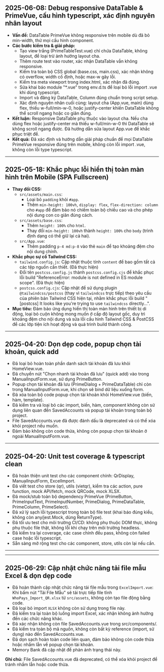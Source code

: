 ## 2025-06-08: Debug responsive DataTable & PrimeVue, cấu hình typescript, xác định nguyên nhân layout

- **Vấn đề:** DataTable PrimeVue không responsive trên mobile dù đã bỏ min-width, thử mọi cấu hình component.
- **Các bước kiểm tra & giải pháp:**
  - Tạo view trắng (PrimeTableTest.vue) chỉ chứa DataTable, không layout, để loại trừ ảnh hưởng layout cha.
  - Thêm route test vào router, xác nhận DataTable vẫn không responsive.
  - Kiểm tra toàn bộ CSS global (base.css, main.css), xác nhận không có overflow, width cố định, hoặc max-w gây lỗi.
  - Kiểm tra meta viewport trong index.html, xác nhận đã đúng.
  - Sửa khai báo module "\*.vue" trong env.d.ts để loại bỏ lỗi import .vue khi dùng typescript.
  - Import và đăng ký DataTable, Column đúng chuẩn trong script setup.
  - Xác định nguyên nhân cuối cùng: layout cha (App.vue, main) dùng flex, thiếu w-full/min-w-0, hoặc justify-center khiến DataTable không thể scroll ngang hoặc co giãn đúng.
- **Kết luận:** Responsive DataTable phụ thuộc vào layout cha. Nếu cha dùng flex hoặc justify-center mà thiếu w-full/min-w-0 thì DataTable sẽ không scroll ngang được. Đã hướng dẫn sửa layout App.vue để khắc phục triệt để.
- **Kết quả:** Đã xác định và hướng dẫn giải pháp chuẩn để mọi DataTable PrimeVue responsive đúng trên mobile, không còn lỗi import .vue, không còn lỗi type typescript.

---

## 2025-05-18: Khắc phục lỗi hiển thị toàn màn hình trên Mobile (SPA Fullscreen)

- **Thay đổi CSS:**
  - `src/assets/main.css`:
    - Loại bỏ `padding` khỏi `#app`.
    - Thêm `min-height: 100vh`, `display: flex`, `flex-direction: column` cho `#app` để đảm bảo nó chiếm toàn bộ chiều cao và cho phép nội dung con co giãn đúng cách.
  - `src/assets/base.css`:
    - Thêm `height: 100%` cho `html`.
    - Thay đổi `min-height: 100vh` thành `height: 100%` cho `body` (trình định dạng có thể giữ lại cả hai).
  - `src/App.vue`:
    - Thêm padding `p-4 md:p-8` vào thẻ `main` để tạo khoảng đệm cho nội dung chính.
- **Khắc phục sự cố Tailwind CSS:**
  - `tailwind.config.js`: Cập nhật thuộc tính `content` để bao gồm tất cả các tệp nguồn cần thiết. (Đã thực hiện)
  - Đổi tên `postcss.config.js` thành `postcss.config.cjs` để khắc phục lỗi build "ReferenceError: module is not defined in ES module scope". (Đã thực hiện)
  - `postcss.config.cjs`: Cập nhật để sử dụng plugin `@tailwindcss/postcss` (thay vì `tailwindcss` trực tiếp) theo yêu cầu của phiên bản Tailwind CSS hiện tại, nhằm khắc phục lỗi build "[postcss] It looks like you're trying to use `tailwindcss` directly...".
- **Mục tiêu:** Đảm bảo ứng dụng hiển thị toàn màn hình trên thiết bị di động, loại bỏ cuộn không mong muốn ở cấp độ layout gốc, duy trì khoảng đệm cho nội dung và sửa lỗi cấu hình Tailwind CSS & PostCSS để các lớp tiện ích hoạt động và quá trình build thành công.

---

## 2025-04-20: Dọn dẹp code, popup chọn tài khoản, quick add

- Đã loại bỏ hoàn toàn phần danh sách tài khoản đã lưu khỏi HomeView.vue.
- Đã chuyển nút "Chọn nhanh tài khoản đã lưu" (quick add) vào trong ManualInputForm.vue, sử dụng PrimeButton.
- Popup chọn tài khoản đã lưu (PrimeDialog + PrimeDataTable) chỉ còn trong ManualInputForm.vue, khi chọn sẽ bind dữ liệu xuống form.
- Đã xóa toàn bộ code popup chọn tài khoản khỏi HomeView.vue (biến, hàm, template).
- Đã kiểm tra và loại bỏ các import, biến, hàm, component không còn sử dụng liên quan đến SavedAccounts và popup tài khoản trong toàn bộ project.
- File SavedAccounts.vue đã được đánh dấu là deprecated và có thể xóa khỏi project nếu muốn.
- Đảm bảo không còn code thừa, không còn popup chọn tài khoản ở ngoài ManualInputForm.vue.

---

## 2025-04-20: Unit test coverage & typescript clean

- Đã hoàn thiện unit test cho các component chính: QrDisplay, ManualInputForm, ExcelImport.
- Đã viết test cho store (qr), utils (vietqr), kiểm tra các action, pure function, mock API/fetch, mock QRCode, mock XLSX.
- Đã mock/stub toàn bộ dependency PrimeVue (PrimeButton, PrimeInputText, PrimeInputNumber, PrimeDialog, PrimeDataTable, PrimeColumn, PrimeSelect).
- Đã xử lý sạch lỗi typescript trong toàn bộ file test (khai báo đúng kiểu, không còn any/jest.Mock, dùng ReturnType<typeof vi.fn>).
- Đã tối ưu test cho môi trường CI/CD: không phụ thuộc DOM thực, không phụ thuộc file thật, không lỗi khi chạy trên môi trường headless.
- Đã kiểm tra lại coverage, các case chính đều pass, không còn failed case hoặc lỗi typescript.
- Sẵn sàng mở rộng test cho các component, store, utils còn lại nếu cần.

---

---

## 2025-06-29: Cập nhật chức năng tải file mẫu Excel & dọn dẹp code

- Đã hoàn thành cập nhật chức năng tải file mẫu trong `ExcelImport.vue`: Khi bấm nút "Tải File Mẫu" sẽ tải trực tiếp file tĩnh `WhoPays_Import_QR.xlsx` từ `src/assets`, không còn tạo file động bằng code.
- Đã loại bỏ import `XLSX` không còn sử dụng trong file này.
- Đã kiểm tra lại toàn bộ luồng import Excel, xác nhận không ảnh hưởng đến các chức năng khác.
- Đã xác nhận không còn file SavedAccounts.vue trong src/components/.
- Đã kiểm tra toàn bộ mã nguồn, không còn bất kỳ reference (import, sử dụng) nào đến SavedAccounts.vue.
- Đã dọn sạch hoàn toàn code liên quan, đảm bảo không còn code thừa hoặc nhầm lẫn về popup chọn tài khoản.
- Memory Bank đã cập nhật để phản ánh trạng thái này.

**Ghi chú:** File SavedAccounts.vue đã deprecated, có thể xóa khỏi project để tránh nhầm lẫn hoặc code thừa.

